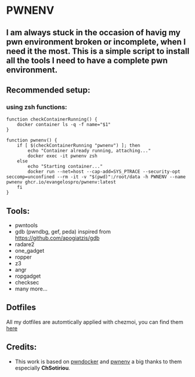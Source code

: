 # PWNENV

## I am always stuck in the occasion of havig my pwn environment broken or incomplete, when I need it the most. This is a simple script to install all the tools I need to have a complete pwn environment.

## Recommended setup:
### using zsh functions:
```
function checkContainerRunning() {
    docker container ls -q -f name="$1"
}

function pwnenv() {
    if [ $(checkContainerRunning "pwnenv") ]; then
        echo "Container already running, attaching..."
        docker exec -it pwnenv zsh
    else
        echo "Starting container..."
        docker run --net=host --cap-add=SYS_PTRACE --security-opt seccomp=unconfined --rm -it -v "$(pwd)":/root/data -h PWNENV --name pwnenv ghcr.io/evangelospro/pwnenv:latest
    fi
}
```

## Tools:
- pwntools
- gdb (pwndbg, gef, peda) inspired from https://github.com/apogiatzis/gdb
- radare2
- one_gadget
- ropper
- z3
- angr
- ropgadget
- checksec
- many more...

## Dotfiles
All my dotfiles are automtically applied with chezmoi, you can find them [here](https://github.com/Evangelospro/dotfiles)

## Credits:
- This work is based on [pwndocker](https://github.com/skysider/pwndocker) and [pwnenv](https://github.com/ChSotiriou/pwnenv) a big thanks to them especially __ChSotiriou__.
